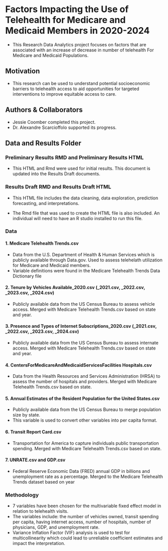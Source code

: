 # Factors Impacting the Use of Telehealth for Medicare and Medicaid Members in 2020-2024

* This Research Data Analytics project focuses on factors that are associated with an increase of decrease in number of telehealth For Medicare and Medicaid Populations.

## Motivation

* This research can be used to understand potential socioeconomic barriers to telehealth access to aid opportunities for targeted interventions to improve equitable access to care.

## Authors & Collaborators 

* Jessie Coomber completed this project. 
* Dr. Alexandre Scarcioffolo supported its progress.

## Data and Results Folder

### Preliminary Results RMD and Preliminary Results HTML

* This HTML and Rmd were used for initial results. This document is updated into the Results Draft documents.

### Results Draft RMD and Results Draft HTML

* This HTML file includes the data cleaning, data exploration, prediction forecasting, and interpretations.

* The Rmd file that was used to create the HTML file is also included. An individual will need to have an R studio installed to run this file.

### Data 

#### 1. Medicare Telehealth Trends.csv
* Data from the U.S. Department of Health & Human Services which is publicly available through Data.gov. Used to assess telehelath utilization for Medicare and Medicaid members.
* Variable definitions were found in the Medicare Telehealth Trends Data Dictionary file

#### 2. Tenure by Vehicles Available_2020.csv (_2021.csv, _2022.csv, _2023.csv, _2024.csv)
* Publicly available data from the US Census Bureau to assess vehicle access. Merged with Medicare Telehealth Trends.csv based on state and year.

#### 3. Presence and Types of Internet Subscriptions_2020.csv (_2021.csv, _2022.csv, _2023.csv, _2024.csv)
* Publicly available data from the US Census Bureau to assess internate access. Merged with Medicare Telehealth Trends.csv based on state and year.

#### 4. CentersForMedicareAndMedicaidServicesFacilities Hospitals.csv
* Data from the Health Resources and Services Administration (HRSA) to assess the number of hospitals and providers. Merged with Medicare Telehealth Trends.csv based on state.

#### 5. Annual Estimates of the Resident Population for the United States.csv
* Publicly available data from the US Census Bureau to merge population size by state.
* This variable is used to convert other variables into per capita format.

#### 6. Transit Report Card.csv
* Transportation for America to capture individuals public transportation spending. Merged with Medicare Telehealth Trends.csv based on state.

#### 7. UNRATE.csv and GDP.csv
* Federal Reserve Economic Data (FRED) annual GDP in billions and unemployment rate as a percentage. Merged to the Medicare Telehealth Trends dataset based on year

### Methodology
* 7 variables have been chosen for the multivariable fixed effect model in relation to telehealth visits. 
* The variables include: the number of vehicles owned, transit spending per capita, having internet access, number of hospitals, number of physicians, GDP, and unemployment rate.
* Variance Inflation Factor (VIF) analysis is used to test for multicollinearity which could lead to unreliable coefficient estimates and impact the interpretation.


